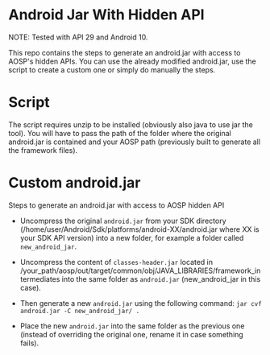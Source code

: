 # Android Jar With Hidden API

NOTE: Tested with API 29 and Android 10.

This repo contains the steps to generate an android.jar with access to AOSP's hidden APIs. You can use the already modified android.jar, use the script to create a custom one or simply do manually the steps.

# Script

The script requires unzip to be installed (obviously also java to use jar the tool). You will have to pass the path of the folder where the original android.jar is contained and your AOSP path (previously built to generate all the framework files).

# Custom android.jar

Steps to generate an android.jar with access to AOSP hidden API

- Uncompress the original `android.jar` from your SDK directory (/home/user/Android/Sdk/platforms/android-XX/android.jar where XX is your SDK API version) into a new folder, for example a folder called `new_android_jar`.

- Uncompress the content of `classes-header.jar` located in /your_path/aosp/out/target/common/obj/JAVA_LIBRARIES/framework_intermediates into the same folder as `android.jar` (new_android_jar in this case).

- Then generate a new `android.jar` using the following command: `jar cvf android.jar -C new_android_jar/ .`

- Place the new `android.jar` into the same folder as the previous one (instead of overriding the original one, rename it in case something fails).
